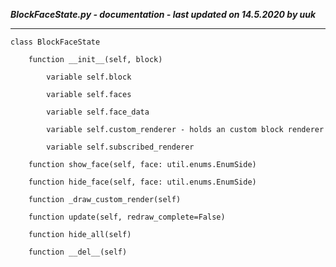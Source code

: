***BlockFaceState.py - documentation - last updated on 14.5.2020 by uuk***
___

    class BlockFaceState

        function __init__(self, block)

            variable self.block

            variable self.faces

            variable self.face_data

            variable self.custom_renderer - holds an custom block renderer

            variable self.subscribed_renderer

        function show_face(self, face: util.enums.EnumSide)

        function hide_face(self, face: util.enums.EnumSide)

        function _draw_custom_render(self)

        function update(self, redraw_complete=False)

        function hide_all(self)

        function __del__(self)
